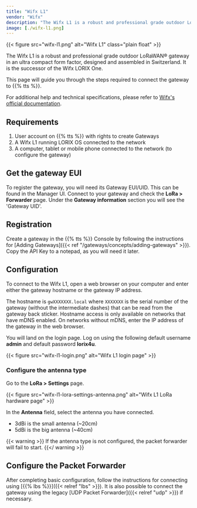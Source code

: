 ```yaml
---
title: "Wifx L1"
vendor: "Wifx"
description: "The Wifx L1 is a robust and professional grade outdoor LoRaWAN® gateway in an ultra compact form factor, designed and assembled in Switzerland. It is the successor of the Wifx LORIX One."
image: [./wifx-l1.png]
---
```


{{< figure src="wifx-l1.png" alt="Wifx L1" class="plain float" >}}

The Wifx L1 is a robust and professional grade outdoor LoRaWAN® gateway in an ultra compact form factor, designed and assembled in Switzerland. It is the successor of the Wifx LORIX One.

This page will guide you through the steps required to connect the gateway to {{% tts %}}.

<!--more-->

For additional help and technical specifications, please refer to [Wifx's official documentation](https://iot.wifx.net/docs).

## Requirements

  1. User account on {{% tts %}} with rights to create Gateways
  2. A Wifx L1 running LORIX OS connected to the network
  3. A computer, tablet or mobile phone connected to the network (to configure the gateway)

## Get the gateway EUI

To register the gateway, you will need its Gateway EUI/UID. This can be found in the Manager UI. Connect to your gateway and check the **LoRa > Forwarder** page. Under the **Gateway information** section you will see the 'Gateway UID'.

## Registration

Create a gateway in the {{% tts %}} Console by following the instructions for [Adding Gateways]({{< ref "/gateways/concepts/adding-gateways" >}}). Copy the API Key to a notepad, as you will need it later.

## Configuration

To connect to the Wifx L1, open a web browser on your computer and enter either the gateway hostname or the gateway IP address.

The hostname is `gwXXXXXXX.local` where `XXXXXXX` is the serial number of the gateway (without the intermediate dashes) that can be read from the gateway back sticker. Hostname access is only available on networks that have mDNS enabled. On networks without mDNS, enter the IP address of the gateway in the web browser.

You will land on the login page. Log on using the following default username **admin** and default password **lorix4u**.

{{< figure src="wifx-l1-login.png" alt="Wifx L1 login page" >}}

### Configure the antenna type

Go to the **LoRa > Settings** page.

{{< figure src="wifx-l1-lora-settings-antenna.png" alt="Wifx L1 LoRa hardware page" >}}

In the **Antenna** field, select the antenna you have connected.

- 3dBi is the small antenna (~20cm)
- 5dBi is the big antenna (~40cm)

{{< warning >}} If the antenna type is not configured, the packet forwarder will fail to start. {{</ warning >}}

## Configure the Packet Forwarder

After completing basic configuration, follow the instructions for connecting using [{{% lbs %}}]({{< relref "lbs" >}}).
It is also possible to connect the gateway using the legacy [UDP Packet Forwarder]({{< relref "udp" >}}) if necessary.
